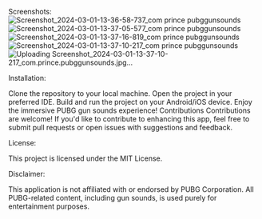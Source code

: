 Screenshots:
![Screenshot_2024-03-01-13-36-58-737_com prince pubggunsounds](https://github.com/princeantonyno1/pubg_gun_sounds/assets/148847362/6bf7549e-736d-419b-976c-d35ea1f4ad69)![Screenshot_2024-03-01-13-37-05-577_com prince pubggunsounds](https://github.com/princeantonyno1/pubg_gun_sounds/assets/148847362/360cd993-fd63-4da8-86ff-805caa6afa9b)
![Screenshot_2024-03-01-13-37-16-819_com prince pubggunsounds](https://github.com/princeantonyno1/pubg_gun_sounds/assets/148847362/453f346b-a9c4-4688-b5ca-dcf279099fb0)
![Screenshot_2024-03-01-13-37-10-217_com prince pubggunsounds](https://github.com/princeantonyno1/pubg_gun_sounds/assets/148847362/b088bfa0-a31e-4398-b910-a23cc626fc96)
![Uploading Screenshot_2024-03-01-13-37-10-217_com.prince.pubggunsounds.jpg…]()


Installation:

Clone the repository to your local machine.
Open the project in your preferred IDE.
Build and run the project on your Android/iOS device.
Enjoy the immersive PUBG gun sounds experience!
Contributions
Contributions are welcome! If you'd like to contribute to enhancing this app, feel free to submit pull requests or open issues with suggestions and feedback.

License:

This project is licensed under the MIT License.

Disclaimer:

This application is not affiliated with or endorsed by PUBG Corporation. All PUBG-related content, including gun sounds, is used purely for entertainment purposes.
